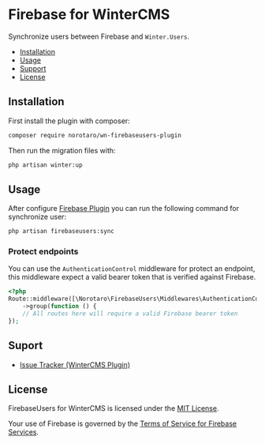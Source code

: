 # Firebase for WinterCMS

Synchronize users between Firebase and `Winter.Users`.

- [Installation](#installation)
- [Usage](#usage)
- [Support](#support)
- [License](#license)

## Installation

First install the plugin with composer:
```sh
composer require norotaro/wn-firebaseusers-plugin
```

Then run the migration files with:

```sh
php artisan winter:up
```

## Usage
After configure [Firebase Plugin](https://github.com/norotaro/wn-firebase-plugin/#configuration) you can run the following command for synchronize user:

```sh
php artisan firebaseusers:sync
```

### Protect endpoints
You can use the `AuthenticationControl` middleware for protect an endpoint, this middleware expect a valid bearer token that is verified against Firebase.

```php
<?php
Route::middleware([\Norotaro\FirebaseUsers\Middlewares\AuthenticationControl::class])
    ->group(function () {
    // All routes here will require a valid Firebase bearer token
});
```

## Suport

- [Issue Tracker (WinterCMS Plugin)](https://github.com/norotaro/wn-firebaseusers-plugin/issues/)

## License

FirebaseUsers for WinterCMS is licensed under the [MIT License](LICENSE).

Your use of Firebase is governed by the [Terms of Service for Firebase Services](https://firebase.google.com/terms/).
